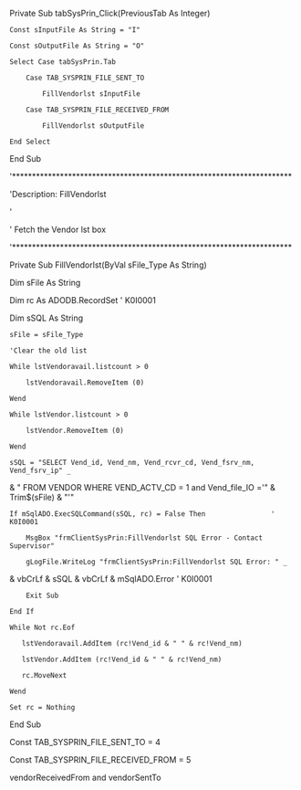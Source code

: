 Private Sub tabSysPrin_Click(PreviousTab As Integer)
 
    Const sInputFile As String = "I"

    Const sOutputFile As String = "O"
 
    Select Case tabSysPrin.Tab

        Case TAB_SYSPRIN_FILE_SENT_TO

            FillVendorlst sInputFile

        Case TAB_SYSPRIN_FILE_RECEIVED_FROM

            FillVendorlst sOutputFile

    End Select

 
End Sub
 
'**********************************************************************

'Description:   FillVendorlst

'

'               Fetch the Vendor lst box

'**********************************************************************

Private Sub FillVendorlst(ByVal sFile_Type As String)
 
Dim sFile                   As String

Dim rc                      As ADODB.RecordSet                      ' K0I0001

Dim sSQL                    As String
 
    sFile = sFile_Type
 
    'Clear the old list

    While lstVendoravail.listcount > 0

        lstVendoravail.RemoveItem (0)

    Wend

    While lstVendor.listcount > 0

        lstVendor.RemoveItem (0)

    Wend
 
    sSQL = "SELECT Vend_id, Vend_nm, Vend_rcvr_cd, Vend_fsrv_nm, Vend_fsrv_ip" _
& " FROM VENDOR WHERE VEND_ACTV_CD = 1 and Vend_file_IO ='" & Trim$(sFile) & "'"

    If mSqlADO.ExecSQLCommand(sSQL, rc) = False Then                ' K0I0001

        MsgBox "frmClientSysPrin:FillVendorlst SQL Error - Contact Supervisor"

        gLogFile.WriteLog "frmClientSysPrin:FillVendorlst SQL Error: " _
& vbCrLf & sSQL & vbCrLf & mSqlADO.Error                ' K0I0001

        Exit Sub

    End If   
 
    While Not rc.Eof

       lstVendoravail.AddItem (rc!Vend_id & " " & rc!Vend_nm)

       lstVendor.AddItem (rc!Vend_id & " " & rc!Vend_nm)

       rc.MoveNext

    Wend
 
    Set rc = Nothing
 
End Sub
 
Const TAB_SYSPRIN_FILE_SENT_TO = 4

Const TAB_SYSPRIN_FILE_RECEIVED_FROM = 5




vendorReceivedFrom and vendorSentTo 



 

